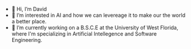 - 👋 Hi, I’m David
- 👀 I’m interested in AI and how we can levereage it to make our the world a better place.
- 🌱 I’m currently working on a B.S.C.E at the University of West Florida, where I'm specializing in Artificial Intellegence and Software Engineering.

<!---
David-Huson/David-Huson is a ✨ special ✨ repository because its `README.md` (this file) appears on your GitHub profile.
You can click the Preview link to take a look at your changes.
--->
